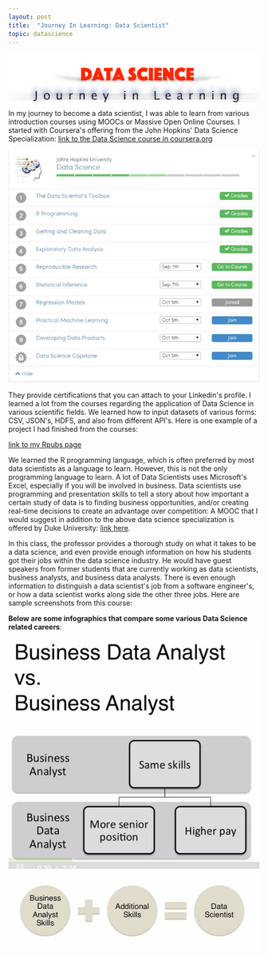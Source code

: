 ```yaml
---
layout: post
title:  "Journey In Learning: Data Scientist"
topic: datascience
---
```


![Journey in Learning: Data Science](/assets/images/datascience/jildatascience.jpg) In my journey to become a data scientist, I was able to learn from various introduction courses using MOOCs or Massive Open Online Courses. I started with Coursera's offering from the John Hopkins' Data Science Specialization: [link to the Data Science course in coursera.org](https://www.coursera.org/specializations/jhudatascience)

![John Hopkins Universeity Data Science course list](/assets/images/datascience/jilcoursera.JPG)

They provide certifications that you can attach to your Linkedin's profile. I learned a lot from the courses regarding the application of Data Science in various scientific fields. We learned how to input datasets of various forms: CSV, JSON's, HDFS, and also from different API's. Here is one example of a project I had finished from the courses:

[link to my Rpubs page](http://rpubs.com/journeylearner/)

We learned the R programming language, which is often preferred by most data scientists as a language to learn. However, this is not the only programming language to learn. A lot of Data Scientists uses Microsoft's Excel, especially if you will be involved in business. Data scientists use programming and presentation skills to tell a story about how important a certain study of data is to finding business opportunities, and/or creating real-time decisions to create an advantage over competition: A MOOC that I would suggest in addition to the above data science specialization is offered by Duke University: [link here](https://www.coursera.org/specializations/excel-mysql).

In this class, the professor provides a thorough study on what it takes to be a data science, and even provide enough information on how his students got their jobs within the data science industry. He would have guest speakers from former students that are currently working as data scientists, business analysts, and business data analysts. There is even enough information to distinguish a data scientist's job from a software engineer's, or how a data scientist works along side the other three jobs. Here are sample screenshots from this course:

**Below are some infographics that compare some various Data Science related careers**:

![Business Data vs Business Data Analyst](/assets/images/datascience/jilbusinessdataanalystversusbusinessanalyst.JPG)
![Data Scientist vs Business Data Analyst](/assets/images/datascience/jildatascientistskills.JPG)

